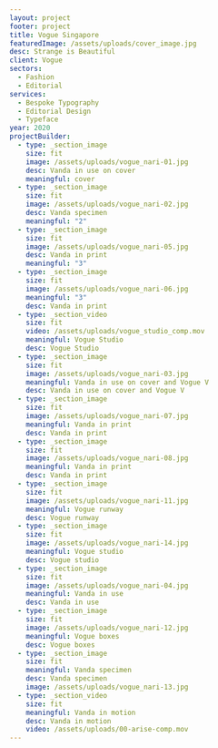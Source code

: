 ```yaml
---
layout: project
footer: project
title: Vogue Singapore
featuredImage: /assets/uploads/cover_image.jpg
desc: Strange is Beautiful
client: Vogue
sectors:
  - Fashion
  - Editorial
services:
  - Bespoke Typography
  - Editorial Design
  - Typeface
year: 2020
projectBuilder:
  - type: _section_image
    size: fit
    image: /assets/uploads/vogue_nari-01.jpg
    desc: Vanda in use on cover
    meaningful: cover
  - type: _section_image
    size: fit
    image: /assets/uploads/vogue_nari-02.jpg
    desc: Vanda specimen
    meaningful: "2"
  - type: _section_image
    size: fit
    image: /assets/uploads/vogue_nari-05.jpg
    desc: Vanda in print
    meaningful: "3"
  - type: _section_image
    size: fit
    image: /assets/uploads/vogue_nari-06.jpg
    meaningful: "3"
    desc: Vanda in print
  - type: _section_video
    size: fit
    video: /assets/uploads/vogue_studio_comp.mov
    meaningful: Vogue Studio
    desc: Vogue Studio
  - type: _section_image
    size: fit
    image: /assets/uploads/vogue_nari-03.jpg
    meaningful: Vanda in use on cover and Vogue V
    desc: Vanda in use on cover and Vogue V
  - type: _section_image
    size: fit
    image: /assets/uploads/vogue_nari-07.jpg
    meaningful: Vanda in print
    desc: Vanda in print
  - type: _section_image
    size: fit
    image: /assets/uploads/vogue_nari-08.jpg
    meaningful: Vanda in print
    desc: Vanda in print
  - type: _section_image
    size: fit
    image: /assets/uploads/vogue_nari-11.jpg
    meaningful: Vogue runway
    desc: Vogue runway
  - type: _section_image
    size: fit
    image: /assets/uploads/vogue_nari-14.jpg
    meaningful: Vogue studio
    desc: Vogue studio
  - type: _section_image
    size: fit
    image: /assets/uploads/vogue_nari-04.jpg
    meaningful: Vanda in use
    desc: Vanda in use
  - type: _section_image
    size: fit
    image: /assets/uploads/vogue_nari-12.jpg
    meaningful: Vogue boxes
    desc: Vogue boxes
  - type: _section_image
    size: fit
    meaningful: Vanda specimen
    desc: Vanda specimen
    image: /assets/uploads/vogue_nari-13.jpg
  - type: _section_video
    size: fit
    meaningful: Vanda in motion
    desc: Vanda in motion
    video: /assets/uploads/00-arise-comp.mov
---
```

